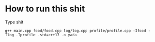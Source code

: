 # How to run this shit
Type shit
```
g++ main.cpp food/food.cpp log/log.cpp profile/profile.cpp -Ifood -Ilog -Iprofile -std=c++17 -o yada 
```